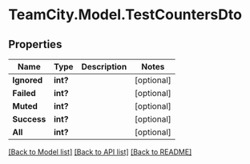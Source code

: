# TeamCity.Model.TestCountersDto
## Properties

Name | Type | Description | Notes
------------ | ------------- | ------------- | -------------
**Ignored** | **int?** |  | [optional] 
**Failed** | **int?** |  | [optional] 
**Muted** | **int?** |  | [optional] 
**Success** | **int?** |  | [optional] 
**All** | **int?** |  | [optional] 

[[Back to Model list]](../README.md#documentation-for-models) [[Back to API list]](../README.md#documentation-for-api-endpoints) [[Back to README]](../README.md)

